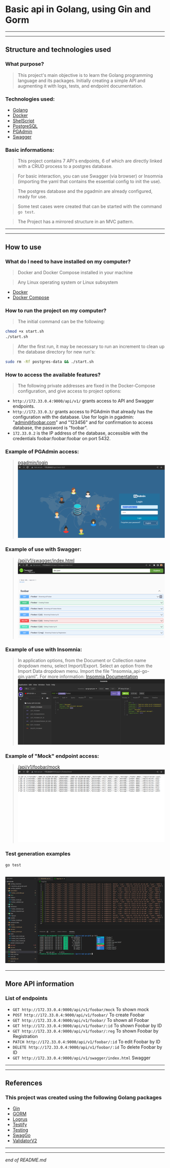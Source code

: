 # Basic api in Golang, using Gin and Gorm
---
---
## Structure and technologies used
### What purpose?
> This project's main objective is to learn the Golang programming language and its packages.
> Initially creating a simple API and augmenting it with logs, tests, and endpoint documentation.
### Technologies used:
- [Golang](https://go.dev/learn/)
- [Docker](https://docs.docker.com/get-started/)
- [ShelScript](https://www.shellscript.sh/)
- [PostgreSQL](https://www.postgresql.org/about/)
- [PGAdmin](https://www.pgadmin.org/docs/)
- [Swagger](https://swagger.io/solutions/api-documentation/)

### Basic informations:
> This project contains 7 API's endpoints, 6 of which are directly linked with a CRUD process to a postgres database.

> For basic interaction, you can use Swagger (via browser) or Insomnia (importing the yaml that contains the essential config to init the use).

> The postgres database and the pgadmin are already configured, ready for use.

> Some test cases were created that can be started with the command ```go test```.

> The Project has a mirrored structure in an MVC pattern.
---
---
## How to use
### What do I need to have installed on my computer?
> Docker and Docker Compose installed in your machine

> Any Linux operating system or Linux subsystem

- [Docker](https://docs.docker.com/get-started/)
- [Docker Compose](https://docs.docker.com/compose/install/)

### How to run the project on my computer?
> The initial command can be the following:
```sh
chmod +x start.sh
./start.sh
```
> After the first run, it may be necessary to run an increment to clean up the database directory for new run's:
```sh
sudo rm -Rf postgres-data && ./start.sh
```
### How to access the available features?
>The following private addresses are fixed in the Docker-Compose configuration, and give access to project options:

- ``` http://172.33.0.4:9000/api/v1/ ``` grants access to API and Swagger endpoints.
- ``` http://172.33.0.3/ ``` grants access to PGAdmin that already has the configuration with the database. Use for login in pgadmin: "admin@foobar.com" and "123456" and for confirmation to access database, the password is "foobar".
- ``` 172.33.0.2 ``` is the IP address of the database, accessible with the credentials foobar:foobar:foobar on port 5432.
### Example of PGAdmin access:
> [pgadmin/login](http://172.33.0.3/login)
![](/img/pgadmin.png)
### Example of use with Swagger:
> [/api/v1/swagger/index.html](http://172.33.0.4:9000/api/v1/swagger/index.html)
![](/img/swagger.png)
### Example of use with Insomnia:
> In application options, from the Document or Collection name dropdown menu, select Import/Export. Select an option from the Import Data dropdown menu. Import the file "Insomnia_api-go-gin.yaml".
> For more information: [Insomnia Documentation](https://docs.insomnia.rest/insomnia/import-export-data)
![](/img/insomnia.png)
### Example of "Mock" endpoint access:
> [/api/v1/foobar/mock](http://172.33.0.4:9000/api/v1/foobar/mock)
![](/img/mock.png)
### Test generation examples
```sh
go test
```
![](/img/test.png)
---
---
## More API information
### List of endpoints
- ```GET http://172.33.0.4:9000/api/v1/foobar/mock``` To shown mock
- ```POST http://172.33.0.4:9000/api/v1/foobar/``` To create Foobar
- ```GET http://172.33.0.4:9000/api/v1/foobar/``` To shown all Foobar
- ```GET http://172.33.0.4:9000/api/v1/foobar/:id``` To shown Foobar by ID
- ```GET http://172.33.0.4:9000/api/v1/foobar/:reg``` To shown Foobar by Registration
- ```PATCH http://172.33.0.4:9000/api/v1/foobar/:id``` To edit Foobar by ID
- ```DELETE http://172.33.0.4:9000/api/v1/foobar/:id``` To delete Foobar by ID
- ```GET http://172.33.0.4:9000/api/v1/swagger/index.html``` Swagger
---
---
## References
### This project was created using the following Golang packages
- [Gin](https://pkg.go.dev/github.com/gin-gonic/gin)
- [GORM](https://pkg.go.dev/gorm.io/gorm)
- [Logrus](https://pkg.go.dev/github.com/sirupsen/logrus)
- [Testify](https://pkg.go.dev/github.com/stretchr/testify)
- [Testing](https://pkg.go.dev/testing)
- [SwagGo](https://pkg.go.dev/github.com/swaggo/swag)
- [ValidatorV2](https://pkg.go.dev/gopkg.in/validator.v2@v2.0.1)
---
---
_end of README.md_
